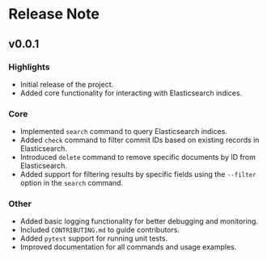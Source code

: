 # Release Note

## v0.0.1 

### Highlights
- Initial release of the project.
- Added core functionality for interacting with Elasticsearch indices.

### Core
- Implemented `search` command to query Elasticsearch indices.
- Added `check` command to filter commit IDs based on existing records in Elasticsearch.
- Introduced `delete` command to remove specific documents by ID from Elasticsearch.
- Added support for filtering results by specific fields using the `--filter` option in the `search` command.

### Other
- Added basic logging functionality for better debugging and monitoring.
- Included `CONTRIBUTING.md` to guide contributors.
- Added `pytest` support for running unit tests.
- Improved documentation for all commands and usage examples.
